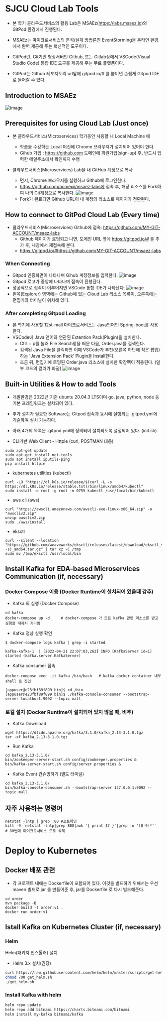 # SJCU Cloud Lab Tools

- 본 학기 클라우드서비스의 활용 Lab은 MSAEz(https://labs.msaez.io)와 GitPod 환경에서 진행된다.

- MSAEz는 마이크로서비스의 분석/설계 방법론인 EventStorming을 온라인 환경에서 완벽 제공해 주는 혁신적인 도구이다. 

- GitPod란, Git기반 형상서버인 Github, 또는 Gitlab상에서 VSCode(Visual Studio Code) 통합 IDE 도구를 제공해 주는 무료  플랫폼이다.

- GitPod는 Github 레포지토리 url앞에 gitpod.io/# 를 붙이면 손쉽게 Gitpod IDE로 들어갈 수 있다.


## Introduction to MSAEz
![image](https://user-images.githubusercontent.com/35618409/187050405-cea49907-cb81-48a2-9533-30133793197a.png)


## Prerequisites for using Cloud Lab (Just once)
- 본 클라우드서비스(Microservices) 학기동안 사용할 내 Local Machine 에
  - 학습을 수강하는 Local 머신에 Chrome 브라우저가 설치되어 있어야 한다.
  - Gihub 가입 : https://github.com 도메인에 회원가입(sign-up) 후, 반드시 입력한 메일주소에서 확인까지 수행

- 클라우드서비스(Microservices) Lab을 내 GitHub 계정으로 복사
  - 먼저, Chrome 브라우저를 실행하고 Github에 로그인한다.
  - https://github.com/acmexii/msaez-labs에 접속 후, 해당 리소스를 Fork하여 나의 Git계정으로 복사한다.
![image](https://user-images.githubusercontent.com/35618409/187021900-f0285913-5fab-4ab0-9fe9-a9a4d75a2618.png)
  - Fork가 완료되면 Github URL이 내 계정의 리소스로 페이지가 전환된다.


## How to connect to GitPod Cloud Lab (Every time)
- 클라우드서비스(Microservices) Github에 접속: https://github.com/MY-GIT-ACCOUNT/msaez-labs
  - Github 페이지가 로딩되고 나면, 도메인 URL 앞에 https://gitpod.io/# 을 추가 후, 새창에서 재접속해 본다.
  - https://gitpod.io/#https://github.com/MY-GIT-ACCOUNT/msaez-labs


### When Connecting
- Gitpod 인증화면이 나타나며 Gihub 계정정보를 입력한다.
![image](https://user-images.githubusercontent.com/35618409/187013335-cee187a1-cd43-4752-b881-424af1a9f2f9.png)
- Gitpod 로고가 중앙에 나타나며 접속이 진행된다.
- 성공적으로 접속이 이루어지면 VSCode 통합 IDE가 나타난다.
![image](https://user-images.githubusercontent.com/35618409/187012423-53229178-9221-492f-bf75-b493e99782be.png)
- 왼쪽(Explorer) 영역에는 Github에 있는 Cloud Lab 리소스 목록이, 오른쪽에는 편집기와 터미널이 위치해 있다.


### After completing Gitpod Loading
- 본 학기에 사용할 12st-mall 마이크로서비스는 Java언어인 Spring-boot를 사용한다.
- VSCode에 Java 언어와 연관된 Extention Pack(Plugin)을 설치한다.  
  - Ctrl + p를 눌러 File Search창을 띄운 다음, Order.java를 검색한다.
  - 검색된 Java File을 클릭하면 이때 VSCode가 추천(오른쪽 하단에 작은 팝업)하는 'Java Extension Pack' Plugin을 Install한다.
  - 조금 뒤, 편집기에 로딩된 Order.java 리소스에 설치한 확장팩이 적용된다. (일부 코드의 컬러가 바뀜)
![image](https://user-images.githubusercontent.com/35618409/187050733-23d19286-74cb-4473-af7f-296a9902c251.png)


## Built-in Utilities & How to add Tools 
- 개발환경은 2022년 기준 ubuntu 20.04.3 LTS이며 go, java, python, node 등 기본 프레임워크는 설치되어 있다.
- 추가 설치가 필요한 Software는 Gitpod 접속과 동시에 실행되는 .gitpod.yml에 기술하여 설치 가능하다.
- 아래 4개의 목록은 .gitpod.yml에 정의되어 설치되도록 설정되어 있다. (init.sh)

- CLI기반 Web Client - Httpie (curl, POSTMAN 대용) 
```
sudo apt-get update
sudo apt-get install net-tools
sudo apt install iputils-ping
pip install httpie
```

- kubernetes utilities (kubectl)
```
curl -LO "https://dl.k8s.io/release/$(curl -L -s https://dl.k8s.io/release/stable.txt)/bin/linux/amd64/kubectl"
sudo install -o root -g root -m 0755 kubectl /usr/local/bin/kubectl
```

- aws cli (aws)
```
curl "https://awscli.amazonaws.com/awscli-exe-linux-x86_64.zip" -o "awscliv2.zip"
unzip awscliv2.zip
sudo ./aws/install
```

- eksctl 
```
curl --silent --location "https://github.com/weaveworks/eksctl/releases/latest/download/eksctl_$(uname -s)_amd64.tar.gz" | tar xz -C /tmp
sudo mv /tmp/eksctl /usr/local/bin
```

## Install Kafka for EDA-based Microservices Communication (if, necessary)

### Docker Compose 이용 (Docker Runtime이 설치되어 있을때 강추)
- Kafka 의 실행 (Docker Compose)
```
cd kafka
docker-compose up -d     # docker-compose 가 모든 kafka 관련 리소스를 받고 실행할 때까지 기다림
```
- Kafka 정상 실행 확인
```
$ docker-compose logs kafka | grep -i started    

kafka-kafka-1  | [2022-04-21 22:07:03,262] INFO [KafkaServer id=1] started (kafka.server.KafkaServer)
```
- Kafka consumer 접속
```
docker-compose exec -it kafka /bin/bash   # kafka docker container 내부 shell 로 진입

[appuser@e23fbf89f899 bin]$ cd /bin
[appuser@e23fbf89f899 bin]$ ./kafka-console-consumer --bootstrap-server localhost:9092 --topic mall
```


### 로컬 설치 (Docker Runtime이 설치되어 있지 않을 때, 비추)
- Kafka Download
```
wget https://dlcdn.apache.org/kafka/3.1.0/kafka_2.13-3.1.0.tgz
tar -xf kafka_2.13-3.1.0.tgz
```

- Run Kafka
```
cd kafka_2.13-3.1.0/
bin/zookeeper-server-start.sh config/zookeeper.properties &
bin/kafka-server-start.sh config/server.properties &
```

- Kafka Event 컨슈밍하기 (별도 터미널)
```
cd kafka_2.13-3.1.0/
bin/kafka-console-consumer.sh --bootstrap-server 127.0.0.1:9092 --topic mall
```

## 자주 사용하는 명령어
```
netstat -lntp | grep :80 #포트확인
kill -9 `netstat -lntp|grep 808|awk '{ print $7 }'|grep -o '[0-9]*'`   # 80번대 마이크로서비스 모두 삭제
```

# Deploy to Kubernetes

## Docker 배포 관련

- 각 프로젝트 내에는 Dockerfile이 포함되어 있다. 이것을 빌드하기 위해서는 우선 maven 빌드로 jar 를 만들어준 후, jar를 Dockerfile 로 다시 빌드해준다.

```
cd order
mvn package -B
docker build -t order:v1 .
docker run order:v1
```

## Istall Kafka on Kubernetes Cluster (if, necessary)

### Helm 
Helm(패키지 인스톨러) 설치
- Helm 3.x 설치(권장)
```bash
curl https://raw.githubusercontent.com/helm/helm/master/scripts/get-helm-3 > get_helm.sh
chmod 700 get_helm.sh
./get_helm.sh
```

### Install Kafka with helm
```bash
helm repo update
helm repo add bitnami https://charts.bitnami.com/bitnami
helm install my-kafka bitnami/kafka
```
 